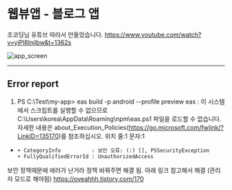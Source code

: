 # 웹뷰앱 - 블로그 앱
조코딩님 유튜브 따라서 만들었습니다.
https://www.youtube.com/watch?v=yjPl8Injlbw&t=1362s 

![app_screen](https://github.com/DolmaengC/WebViewApp_Blog/assets/107832431/cd2a090c-6cbf-4859-815c-55906c33d4fe)

---
## Error report
1. PS C:\Test\my-app> eas build -p android --profile preview
eas : 이 시스템에서 스크립트를 실행할 수 없으므로 C:\Users\korea\AppData\Roaming\npm\eas.ps1 파일을 로드할 수 없습니다. 자세한 내용은 about_Execution_Policies(https://go.microsoft.com/fwlink/?LinkID=135170)를 참조하십시오. 위치 줄:1 문자:1
+ ~~~
  + CategoryInfo          : 보안 오류: (:) [], PSSecurityException
  + FullyQualifiedErrorId : UnauthorizedAccess

보안 정책때문에 에러가 난거라 정책 바꿔주면 해결 됨.
아래 링크 참고해서 해결 (관리자 모드로 해야됨) 
https://oyeahhh.tistory.com/170  